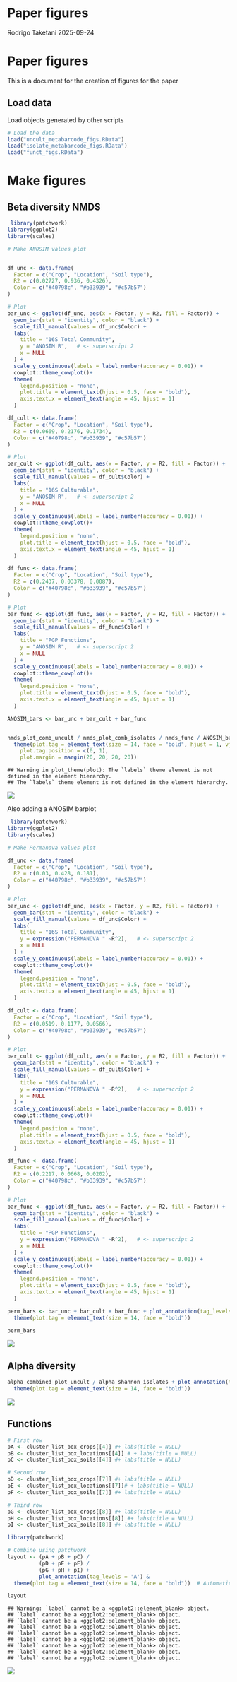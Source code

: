 Paper figures
================
Rodrigo Taketani
2025-09-24

# Paper figures

This is a document for the creation of figures for the paper

## Load data

Load objects generated by other scripts

``` r
# Load the data
load("uncult_metabarcode_figs.RData")
load("isolate_metabarcode_figs.RData")
load("funct_figs.RData")
```

# Make figures

## Beta diversity NMDS

``` r
 library(patchwork)
library(ggplot2)
library(scales)

# Make ANOSIM values plot


df_unc <- data.frame(
  Factor = c("Crop", "Location", "Soil type"),
  R2 = c(0.02727, 0.936, 0.4326),
  Color = c("#40798c", "#b33939", "#c57b57")
)

# Plot
bar_unc <- ggplot(df_unc, aes(x = Factor, y = R2, fill = Factor)) +
  geom_bar(stat = "identity", color = "black") +
  scale_fill_manual(values = df_unc$Color) +
  labs(
    title = "16S Total Community",
    y = "ANOSIM R",   # <- superscript 2
    x = NULL
  ) +
  scale_y_continuous(labels = label_number(accuracy = 0.01)) +
  cowplot::theme_cowplot()+
  theme(
    legend.position = "none",
    plot.title = element_text(hjust = 0.5, face = "bold"),
    axis.text.x = element_text(angle = 45, hjust = 1)
  )

df_cult <- data.frame(
  Factor = c("Crop", "Location", "Soil type"),
  R2 = c(0.0669, 0.2176, 0.1734),
  Color = c("#40798c", "#b33939", "#c57b57")
)

# Plot
bar_cult <- ggplot(df_cult, aes(x = Factor, y = R2, fill = Factor)) +
  geom_bar(stat = "identity", color = "black") +
  scale_fill_manual(values = df_cult$Color) +
  labs(
    title = "16S Culturable",
    y = "ANOSIM R",   # <- superscript 2
    x = NULL
  ) +
  scale_y_continuous(labels = label_number(accuracy = 0.01)) +
  cowplot::theme_cowplot()+
  theme(
    legend.position = "none",
    plot.title = element_text(hjust = 0.5, face = "bold"),
    axis.text.x = element_text(angle = 45, hjust = 1)
  )

df_func <- data.frame(
  Factor = c("Crop", "Location", "Soil type"),
  R2 = c(0.2437, 0.03378, 0.0087),
  Color = c("#40798c", "#b33939", "#c57b57")
)

# Plot
bar_func <- ggplot(df_func, aes(x = Factor, y = R2, fill = Factor)) +
  geom_bar(stat = "identity", color = "black") +
  scale_fill_manual(values = df_func$Color) +
  labs(
    title = "PGP Functions",
    y = "ANOSIM R",   # <- superscript 2
    x = NULL
  ) +
  scale_y_continuous(labels = label_number(accuracy = 0.01)) +
  cowplot::theme_cowplot()+
  theme(
    legend.position = "none",
    plot.title = element_text(hjust = 0.5, face = "bold"),
    axis.text.x = element_text(angle = 45, hjust = 1)
  )

ANOSIM_bars <- bar_unc + bar_cult + bar_func 


nmds_plot_comb_uncult / nmds_plot_comb_isolates / nmds_func / ANOSIM_bars + plot_annotation(tag_levels = 'A') &
  theme(plot.tag = element_text(size = 14, face = "bold", hjust = 1, vjust = -1), 
    plot.tag.position = c(0, 1),
    plot.margin = margin(20, 20, 20, 20))
```

    ## Warning in plot_theme(plot): The `labels` theme element is not defined in the element hierarchy.
    ## The `labels` theme element is not defined in the element hierarchy.

![](concat_figs_files/figure-gfm/unnamed-chunk-2-1.png)<!-- -->

Also adding a ANOSIM barplot

``` r
 library(patchwork)
library(ggplot2)
library(scales)

# Make Permanova values plot

df_unc <- data.frame(
  Factor = c("Crop", "Location", "Soil type"),
  R2 = c(0.03, 0.428, 0.181),
  Color = c("#40798c", "#b33939", "#c57b57")
)

# Plot
bar_unc <- ggplot(df_unc, aes(x = Factor, y = R2, fill = Factor)) +
  geom_bar(stat = "identity", color = "black") +
  scale_fill_manual(values = df_unc$Color) +
  labs(
    title = "16S Total Community",
    y = expression("PERMANOVA " ~R^2),   # <- superscript 2
    x = NULL
  ) +
  scale_y_continuous(labels = label_number(accuracy = 0.01)) +
  cowplot::theme_cowplot()+
  theme(
    legend.position = "none",
    plot.title = element_text(hjust = 0.5, face = "bold"),
    axis.text.x = element_text(angle = 45, hjust = 1)
  )

df_cult <- data.frame(
  Factor = c("Crop", "Location", "Soil type"),
  R2 = c(0.0519, 0.1177, 0.0566),
  Color = c("#40798c", "#b33939", "#c57b57")
)

# Plot
bar_cult <- ggplot(df_cult, aes(x = Factor, y = R2, fill = Factor)) +
  geom_bar(stat = "identity", color = "black") +
  scale_fill_manual(values = df_cult$Color) +
  labs(
    title = "16S Culturable",
    y = expression("PERMANOVA " ~R^2),   # <- superscript 2
    x = NULL
  ) +
  scale_y_continuous(labels = label_number(accuracy = 0.01)) +
  cowplot::theme_cowplot()+
  theme(
    legend.position = "none",
    plot.title = element_text(hjust = 0.5, face = "bold"),
    axis.text.x = element_text(angle = 45, hjust = 1)
  )

df_func <- data.frame(
  Factor = c("Crop", "Location", "Soil type"),
  R2 = c(0.2217, 0.0668, 0.0202),
  Color = c("#40798c", "#b33939", "#c57b57")
)

# Plot
bar_func <- ggplot(df_func, aes(x = Factor, y = R2, fill = Factor)) +
  geom_bar(stat = "identity", color = "black") +
  scale_fill_manual(values = df_func$Color) +
  labs(
    title = "PGP Functions",
    y = expression("PERMANOVA " ~R^2),   # <- superscript 2
    x = NULL
  ) +
  scale_y_continuous(labels = label_number(accuracy = 0.01)) +
  cowplot::theme_cowplot()+
  theme(
    legend.position = "none",
    plot.title = element_text(hjust = 0.5, face = "bold"),
    axis.text.x = element_text(angle = 45, hjust = 1)
  )

perm_bars <- bar_unc + bar_cult + bar_func + plot_annotation(tag_levels = 'A') &
  theme(plot.tag = element_text(size = 14, face = "bold"))

perm_bars
```

![](concat_figs_files/figure-gfm/unnamed-chunk-3-1.png)<!-- -->

## Alpha diversity

``` r
alpha_combined_plot_uncult / alpha_shannon_isolates + plot_annotation(tag_levels = 'A') &
  theme(plot.tag = element_text(size = 14, face = "bold"))
```

![](concat_figs_files/figure-gfm/unnamed-chunk-4-1.png)<!-- -->

## Functions

``` r
# First row
pA <- cluster_list_box_crops[[4]] #+ labs(title = NULL)
pB <- cluster_list_box_locations[[4]] # + labs(title = NULL)
pC <- cluster_list_box_soils[[4]] #+ labs(title = NULL)

# Second row
pD <- cluster_list_box_crops[[7]] #+ labs(title = NULL)
pE <- cluster_list_box_locations[[7]]# + labs(title = NULL)
pF <- cluster_list_box_soils[[7]] #+ labs(title = NULL)

# Third row
pG <- cluster_list_box_crops[[8]] #+ labs(title = NULL)
pH <- cluster_list_box_locations[[8]] #+ labs(title = NULL)
pI <- cluster_list_box_soils[[8]] #+ labs(title = NULL)

library(patchwork)

# Combine using patchwork
layout <- (pA + pB + pC) /
          (pD + pE + pF) /
          (pG + pH + pI) +
          plot_annotation(tag_levels = 'A') &
  theme(plot.tag = element_text(size = 14, face = "bold"))  # Automatically tags A–I

layout
```

    ## Warning: `label` cannot be a <ggplot2::element_blank> object.
    ## `label` cannot be a <ggplot2::element_blank> object.
    ## `label` cannot be a <ggplot2::element_blank> object.
    ## `label` cannot be a <ggplot2::element_blank> object.
    ## `label` cannot be a <ggplot2::element_blank> object.
    ## `label` cannot be a <ggplot2::element_blank> object.
    ## `label` cannot be a <ggplot2::element_blank> object.
    ## `label` cannot be a <ggplot2::element_blank> object.
    ## `label` cannot be a <ggplot2::element_blank> object.

![](concat_figs_files/figure-gfm/unnamed-chunk-5-1.png)<!-- -->
